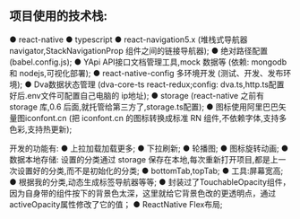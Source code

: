 ## 项目使用的技术栈: 
● react-native
● typescript
● react-navigation5.x (堆栈式导航器navigator,StackNavigationProp  组件之间的链接导航器);
● 绝对路径配置 (babel.config.js);
● YApi API接口文档管理工具,mock 数据等 (依赖: mongodb 和 nodejs,可视化部署);
● react-native-config 多环境开发 (测试、开发、发布环境);
● Dva数据状态管理 (dva-core-ts react-redux;config: dva.ts,http.ts配置好后.env文件可配置自己电脑的 ip地址);
● storage (react-native 之前有storage 库,0.6 后面,就托管给第三方了,storage.ts配置);
● 图标使用阿里巴巴矢量图iconfont.cn (把 iconfont.cn 的图标转换成标准 RN 组件,不依赖字体,支持多色彩,支持热更新);
 
开发的功能有: 
● 上拉加载加载更多;
● 下拉刷新;
● 轮播图;
● 图标旋转动画;
● 数据本地存储: 设置的分类通过 storage 保存在本地,每次重新打开项目,都是上一次设置好的分类,而不是初始化的分类;
● bottomTab,topTab;
● 工具:屏幕宽高;
● 根据我的分类,动态生成标签导航器等等;
● 封装过了TouchableOpacity组件，因为自身带的组件按下的背景色太深，这里就给它背景色改的更透明点，通过activeOpacity属性修改了它的值；
● ReactNative Flex布局;
